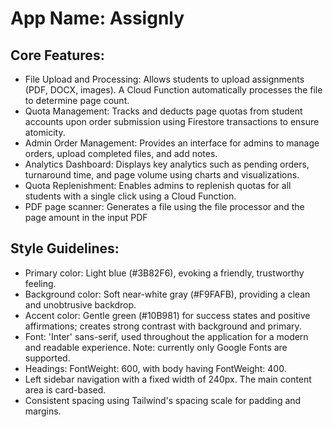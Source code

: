 # **App Name**: Assignly

## Core Features:

- File Upload and Processing: Allows students to upload assignments (PDF, DOCX, images). A Cloud Function automatically processes the file to determine page count.
- Quota Management: Tracks and deducts page quotas from student accounts upon order submission using Firestore transactions to ensure atomicity.
- Admin Order Management: Provides an interface for admins to manage orders, upload completed files, and add notes.
- Analytics Dashboard: Displays key analytics such as pending orders, turnaround time, and page volume using charts and visualizations.
- Quota Replenishment: Enables admins to replenish quotas for all students with a single click using a Cloud Function.
- PDF page scanner: Generates a file using the file processor and the page amount in the input PDF

## Style Guidelines:

- Primary color: Light blue (#3B82F6), evoking a friendly, trustworthy feeling.
- Background color: Soft near-white gray (#F9FAFB), providing a clean and unobtrusive backdrop.
- Accent color: Gentle green (#10B981) for success states and positive affirmations; creates strong contrast with background and primary.
- Font: 'Inter' sans-serif, used throughout the application for a modern and readable experience. Note: currently only Google Fonts are supported.
- Headings: FontWeight: 600, with body having FontWeight: 400.
- Left sidebar navigation with a fixed width of 240px. The main content area is card-based.
- Consistent spacing using Tailwind's spacing scale for padding and margins.